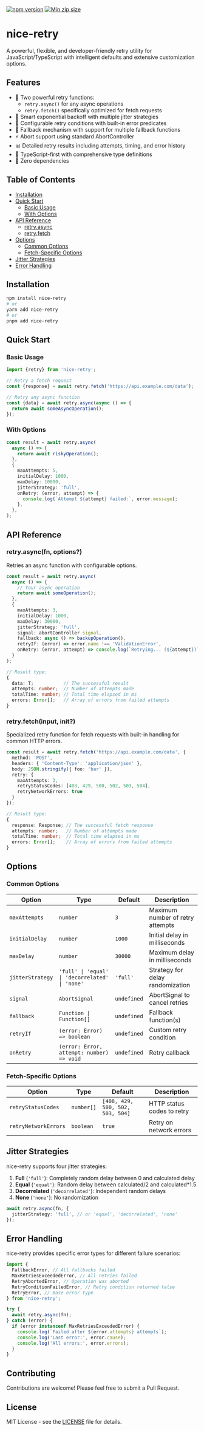 [![npm version](https://badge.fury.io/js/nice-retry.svg)](https://badge.fury.io/js/nice-retry)
[![Min zip size](https://img.shields.io/bundlephobia/minzip/nice-retry)](https://bundlephobia.com/package/nice-retry)

# nice-retry

A powerful, flexible, and developer-friendly retry utility for JavaScript/TypeScript with intelligent defaults and extensive customization options.

## Features

- 🚀 Two powerful retry functions:
  - `retry.async()` for any async operations
  - `retry.fetch()` specifically optimized for fetch requests
- 🔄 Smart exponential backoff with multiple jitter strategies
- 🎯 Configurable retry conditions with built-in error predicates
- 🔌 Fallback mechanism with support for multiple fallback functions
- ⚡ Abort support using standard AbortController
- 📊 Detailed retry results including attempts, timing, and error history
- 💪 TypeScript-first with comprehensive type definitions
- 🎨 Zero dependencies

## Table of Contents

- [Installation](#installation)
- [Quick Start](#quick-start)
  - [Basic Usage](#basic-usage)
  - [With Options](#with-options)
- [API Reference](#api-reference)
  - [retry.async](#retryasynct)
  - [retry.fetch](#retryfetch)
- [Options](#options)
  - [Common Options](#common-options)
  - [Fetch-Specific Options](#fetch-specific-options)
- [Jitter Strategies](#jitter-strategies)
- [Error Handling](#error-handling)

## Installation

```bash
npm install nice-retry
# or
yarn add nice-retry
# or
pnpm add nice-retry
```

## Quick Start

### Basic Usage

```typescript
import {retry} from 'nice-retry';

// Retry a fetch request
const {response} = await retry.fetch('https://api.example.com/data');

// Retry any async function
const {data} = await retry.async(async () => {
  return await someAsyncOperation();
});
```

### With Options

```typescript
const result = await retry.async(
  async () => {
    return await riskyOperation();
  },
  {
    maxAttempts: 5,
    initialDelay: 1000,
    maxDelay: 10000,
    jitterStrategy: 'full',
    onRetry: (error, attempt) => {
      console.log(`Attempt ${attempt} failed:`, error.message);
    },
  },
);
```

## API Reference

### retry.async<T>(fn, options?)

Retries an async function with configurable options.

```typescript
const result = await retry.async(
  async () => {
    // Your async operation
    return await someOperation();
  },
  {
    maxAttempts: 3,
    initialDelay: 1000,
    maxDelay: 30000,
    jitterStrategy: 'full',
    signal: abortController.signal,
    fallback: async () => backupOperation(),
    retryIf: (error) => error.name !== 'ValidationError',
    onRetry: (error, attempt) => console.log(`Retrying... (${attempt})`)
  }
);

// Result type:
{
  data: T;           // The successful result
  attempts: number;  // Number of attempts made
  totalTime: number; // Total time elapsed in ms
  errors: Error[];   // Array of errors from failed attempts
}
```

### retry.fetch(input, init?)

Specialized retry function for fetch requests with built-in handling for common HTTP errors.

```typescript
const result = await retry.fetch('https://api.example.com/data', {
  method: 'POST',
  headers: { 'Content-Type': 'application/json' },
  body: JSON.stringify({ foo: 'bar' }),
  retry: {
    maxAttempts: 3,
    retryStatusCodes: [408, 429, 500, 502, 503, 504],
    retryNetworkErrors: true
  }
});

// Result type:
{
  response: Response; // The successful fetch response
  attempts: number;   // Number of attempts made
  totalTime: number;  // Total time elapsed in ms
  errors: Error[];    // Array of errors from failed attempts
}
```

## Options

### Common Options

| Option           | Type                                            | Default     | Description                      |
| ---------------- | ----------------------------------------------- | ----------- | -------------------------------- |
| `maxAttempts`    | `number`                                        | `3`         | Maximum number of retry attempts |
| `initialDelay`   | `number`                                        | `1000`      | Initial delay in milliseconds    |
| `maxDelay`       | `number`                                        | `30000`     | Maximum delay in milliseconds    |
| `jitterStrategy` | `'full' \| 'equal' \| 'decorrelated' \| 'none'` | `'full'`    | Strategy for delay randomization |
| `signal`         | `AbortSignal`                                   | `undefined` | AbortSignal to cancel retries    |
| `fallback`       | `Function \| Function[]`                        | `undefined` | Fallback function(s)             |
| `retryIf`        | `(error: Error) => boolean`                     | `undefined` | Custom retry condition           |
| `onRetry`        | `(error: Error, attempt: number) => void`       | `undefined` | Retry callback                   |

### Fetch-Specific Options

| Option               | Type       | Default                          | Description                |
| -------------------- | ---------- | -------------------------------- | -------------------------- |
| `retryStatusCodes`   | `number[]` | `[408, 429, 500, 502, 503, 504]` | HTTP status codes to retry |
| `retryNetworkErrors` | `boolean`  | `true`                           | Retry on network errors    |

## Jitter Strategies

nice-retry supports four jitter strategies:

1. **Full** (`'full'`): Completely random delay between 0 and calculated delay
2. **Equal** (`'equal'`): Random delay between calculated/2 and calculated\*1.5
3. **Decorrelated** (`'decorrelated'`): Independent random delays
4. **None** (`'none'`): No randomization

```typescript
await retry.async(fn, {
  jitterStrategy: 'full', // or 'equal', 'decorrelated', 'none'
});
```

## Error Handling

nice-retry provides specific error types for different failure scenarios:

```typescript
import {
  FallbackError, // All fallbacks failed
  MaxRetriesExceededError, // All retries failed
  RetryAbortedError, // Operation was aborted
  RetryConditionFailedError, // Retry condition returned false
  RetryError, // Base error type
} from 'nice-retry';

try {
  await retry.async(fn);
} catch (error) {
  if (error instanceof MaxRetriesExceededError) {
    console.log(`Failed after ${error.attempts} attempts`);
    console.log('Last error:', error.cause);
    console.log('All errors:', error.errors);
  }
}
```

## Contributing

Contributions are welcome! Please feel free to submit a Pull Request.

## License

MIT License - see the [LICENSE](LICENSE) file for details.
